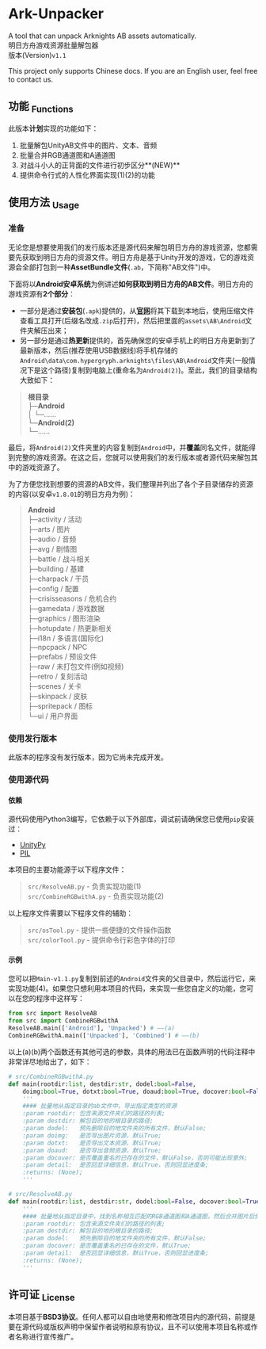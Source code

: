 Ark-Unpacker
==========
A tool that can unpack Arknights AB assets automatically.  
明日方舟游戏资源批量解包器  
版本(Version)`v1.1`  

This project only supports Chinese docs. If you are an English user, feel free to contact us.

## 功能 <sub>Functions</sub>
此版本**计划**实现的功能如下：
1. 批量解包UnityAB文件中的图片、文本、音频
2. 批量合并RGB通道图和A通道图
3. 对战斗小人的正背面的文件进行初步区分**(NEW)**
4. 提供命令行式的人性化界面实现(1)(2)的功能

## 使用方法 <sub>Usage</sub>

### 准备
无论您是想要使用我们的发行版本还是源代码来解包明日方舟的游戏资源，您都需要先获取到明日方舟的资源文件。明日方舟是基于Unity开发的游戏，它的游戏资源会全部打包到一种**AssetBundle文件**(`.ab`，下简称"AB文件")中。

下面将以**Android安卓系统**为例讲述**如何获取到明日方舟的AB文件**。明日方舟的游戏资源有**2个部分**：
* 一部分是通过**安装包**(`.apk`)提供的，从[**官网**](https://ak.hypergryph.com)将其下载到本地后，使用压缩文件查看工具打开(后缀名改成`.zip`后打开)，然后把里面的`assets\AB\Android`文件夹解压出来；
* 另一部分是通过**热更新**提供的，首先确保您的安卓手机上的明日方舟更新到了最新版本，然后(推荐使用USB数据线)将手机存储的`Android\data\com.hypergryph.arknights\files\AB\Android`文件夹(一般情况下是这个路径)复制到电脑上(重命名为`Android(2)`)。至此，我们的目录结构大致如下：
> **根目录**  
> ├─**Android**  
> │ └─……  
> └─**Android(2)**  
>   └─……  

最后，将`Android(2)`文件夹里的内容复制到`Android`中，并**覆盖**同名文件，就能得到完整的游戏资源。在这之后，您就可以使用我们的发行版本或者源代码来解包其中的游戏资源了。

为了方便您找到想要的资源的AB文件，我们整理并列出了各个子目录储存的资源的内容(以安卓`v1.8.01`的明日方舟为例)：
> **Android**  
> ├─activity / 活动   
> ├─arts / 图片  
> ├─audio / 音频  
> ├─avg / 剧情图  
> ├─battle / 战斗相关  
> ├─building / 基建  
> ├─charpack / 干员  
> ├─config / 配置  
> ├─crisisseasons / 危机合约  
> ├─gamedata / 游戏数据  
> ├─graphics / 图形渲染  
> ├─hotupdate / 热更新相关  
> ├─i18n / 多语言(国际化)  
> ├─npcpack / NPC  
> ├─prefabs / 预设文件  
> ├─raw / 未打包文件(例如视频)  
> ├─retro / 复刻活动  
> ├─scenes / 关卡  
> ├─skinpack / 皮肤  
> ├─spritepack / 图标  
> └─ui / 用户界面  

### 使用发行版本
此版本的程序没有发行版本，因为它尚未完成开发。

### 使用源代码

#### 依赖
源代码使用Python3编写，它依赖于以下外部库，调试前请确保您已使用`pip`安装过：
* [UnityPy](https://github.com/K0lb3/UnityPy)  
* [PIL](https://github.com/python-pillow/Pillow)

本项目的主要功能源于以下程序文件：
> `src/ResolveAB.py` - 负责实现功能(1)  
> `src/CombineRGBwithA.py` - 负责实现功能(2)

以上程序文件需要以下程序文件的辅助：
> `src/osTool.py` - 提供一些便捷的文件操作函数  
> `src/colorTool.py` - 提供命令行彩色字体的打印

#### 示例
您可以把`Main-v1.1.py`复制到前述的`Android`文件夹的父目录中，然后运行它，来实现功能(4)。如果您只想利用本项目的代码，来实现一些您自定义的功能，您可以在您的程序中这样写：
```Python 
from src import ResolveAB
from src import CombineRGBwithA
ResolveAB.main(['Android'], 'Unpacked') # ——(a)
CombineRGBwithA.main(['Unpacked'], 'Combined') # ——(b)
```
以上(a)(b)两个函数还有其他可选的参数，具体的用法已在函数声明的代码注释中非常详尽地给出了，如下：
```Python
# src/CombineRGBwithA.py
def main(rootdir:list, destdir:str, dodel:bool=False, 
    doimg:bool=True, dotxt:bool=True, doaud:bool=True, docover:bool=False, detail:bool=True):
    '''
    #### 批量地从指定目录的ab文件中，导出指定类型的资源
    :param rootdir: 包含来源文件夹们的路径的列表;
    :param destdir: 解包目的地的根目录的路径;
    :param dodel:   预先删除目的地文件夹的所有文件，默认False;
    :param doimg:   是否导出图片资源，默认True;
    :param dotxt:   是否导出文本资源，默认True;
    :param doaud:   是否导出音频资源，默认True;
    :param docover: 是否覆盖重名的已存在的文件，默认False，否则可能出现意外;
    :param detail:  是否回显详细信息，默认True，否则回显进度条;
    :returns: (None);
    '''

# src/ResolveAB.py
def main(rootdir:list, destdir:str, dodel:bool=False, docover:bool=True, detail:bool=True):
    '''
    #### 批量地从指定目录中，找到名称相互匹配的RGB通道图和A通道图，然后合并图片后保存到另一目录
    :param rootdir: 包含来源文件夹们的路径的列表;
    :param destdir: 解包目的地的根目录的路径;
    :param dodel:   预先删除目的地文件夹的所有文件，默认False;
    :param docover: 是否覆盖重名的已存在的文件，默认True;
    :param detail:  是否回显详细信息，默认True，否则回显进度条;
    :returns: (None);
    '''
```

## 许可证 <sub>License</sub>
本项目基于**BSD3协议**。任何人都可以自由地使用和修改项目内的源代码，前提是要在源代码或版权声明中保留作者说明和原有协议，且不可以使用本项目名称或作者名称进行宣传推广。
